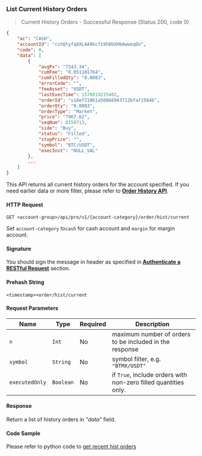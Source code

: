 ### List Current History Orders

> Current History Orders - Successful Response (Status 200, code 0)

```json
{
    "ac": "CASH",
    "accountId": "cshQtyfq8XLAA9kcf19h8bXHbAwwoqDo",
    "code": 0,
    "data": [
        {
            "avgPx": "7243.34",
            "cumFee": "0.051101764",
            "cumFilledQty": "0.0083",
            "errorCode": "",
            "feeAsset": "USDT",
            "lastExecTime": 1576019215402,
            "orderId": "s16ef210b1a50866943712bfaf1584b",
            "orderQty": "0.0083",
            "orderType": "Market",
            "price": "7967.62",
            "seqNum": 8159713,
            "side": "Buy",
            "status": "Filled",
            "stopPrice": "",
            "symbol": "BTC/USDT",
            "execInst": "NULL_VAL"
        },
        ...
    ]
}
```

This API returns all current history orders for the account specified. If you need earlier data or more filter, please refer to [**Order History API**](#list-history-orders).

#### HTTP Request

`GET <account-group>/api/pro/v1/{account-category}/order/hist/current`

Set `account-category` to`cash` for cash account and `margin` for margin account.

#### Signature

You should sign the message in header as specified in [**Authenticate a RESTful Request**](#sign-a-request) section.

#### Prehash String

`<timestamp>+order/hist/current`

#### Request Parameters

 Name            | Type      | Required | Description                                                                                 
---------------- | --------- | -------- | ------------------------------------------------------------------------------------------- 
 `n`             | `Int`     | No       | maximum number of orders to be included in the response
 `symbol`        | `String`  | No       | symbol filter, e.g. `"BTMX/USDT"`
 `executedOnly`  | `Boolean` | No       | if `True`, include orders with non-zero filled quantities only.

#### Response

Return a list of history orders in *"data"* field.

#### Code Sample

Please refer to python code to [get recent hist orders](https://github.com/ascendex/ascendex-pro-api-demo/blob/master/python/query_prv_order_hist_curr.py)
